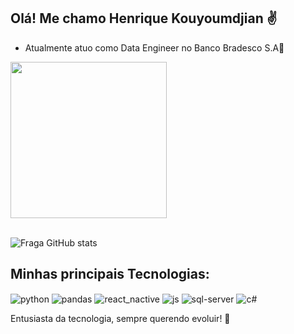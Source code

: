 ## Olá! Me chamo Henrique Kouyoumdjian ✌

- Atualmente atuo como Data Engineer no Banco Bradesco S.A👏

<div>
<img align="center" height="250em" src="https://media.tenor.com/sGtRK7e6IYoAAAAd/cyberpunk.gif%22%3E">
</div>

<br>

![Fraga GitHub stats](https://github-readme-stats.vercel.app/api?username=Kouyoumdjian&show_icons=true&theme=dark&count_private=true)

## Minhas principais Tecnologias: 

<div style="display: inline_block">
  <img align="center" alt="python" src="https://img.shields.io/badge/python-3670A0?style=for-the-badge&logo=python&logoColor=ffdd54" />
  <img align="center" alt="pandas" src="https://img.shields.io/badge/pandas-%23150458.svg?style=for-the-badge&logo=pandas&logoColor=white" />
  <img align="center" alt="react_nactive" src="https://img.shields.io/badge/react_native-%2320232a.svg?style=for-the-badge&logo=react&logoColor=%2361DAFB" />
  <img align="center" alt="js" src="https://img.shields.io/badge/JavaScript-F7DF1E?style=for-the-badge&logo=javascript&logoColor=black" />
  <img align="center" alt="sql-server" src="https://img.shields.io/badge/Microsoft%20SQL%20Server-CC2927?style=for-the-badge&logo=microsoft%20sql%20server&logoColor=white" />
  <img align="center" alt="c#" src="https://img.shields.io/badge/c%23-%23239120.svg?style=for-the-badge&logo=c-sharp&logoColor=white" />
  
  <br>

Entusiasta da tecnologia, sempre querendo evoluir! 🚀
